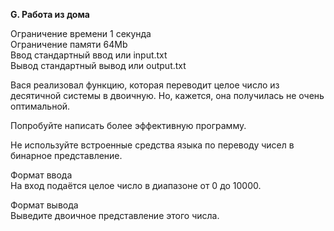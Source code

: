 **G. Работа из дома**

Ограничение времени	1 секунда  
Ограничение памяти	64Mb  
Ввод	стандартный ввод или input.txt  
Вывод	стандартный вывод или output.txt  

Вася реализовал функцию, которая переводит целое число из десятичной системы в двоичную. Но, кажется, она получилась не очень оптимальной.  

Попробуйте написать более эффективную программу.  

Не используйте встроенные средства языка по переводу чисел в бинарное представление.  

Формат ввода  
На вход подаётся целое число в диапазоне от 0 до 10000.  

Формат вывода  
Выведите двоичное представление этого числа.  